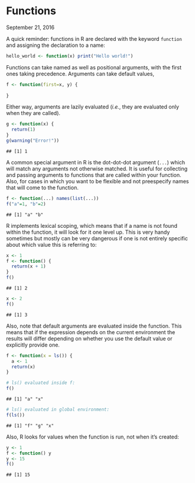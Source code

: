 Functions
================
September 21, 2016

A quick reminder: functions in R are declared with the keyword `function` and assigning the declaration to a name:

``` r
hello_world <- function(x) print("Hello world!")
```

Functions can take named as well as positional arguments, with the first ones taking precedence. Arguments can take default values,

``` r
f <- function(first=x, y) {
  
}
```

Either way, arguments are lazily evaluated (*i.e.*, they are evaluated only when they are called).

``` r
g <- function(x) {
  return(1)
}
g(warning("Error!"))
```

    ## [1] 1

A common special argument in R is the dot-dot-dot argument (`...`) which will match any arguments not otherwise matched. It is useful for collecting and passing arguments to functions that are called within your function. Also, for cases in which you want to be flexible and not preespecify names that will come to the function.

``` r
f <- function(...) names(list(...))
f("a"=1, "b"=2)
```

    ## [1] "a" "b"

R implements lexical scoping, which means that if a name is not found within the function, it will look for it one level up. This is very handy sometimes but mostly can be very dangerous if one is not entirely specific about which value this is referring to:

``` r
x <- 1
f <- function() {
  return(x + 1)
}
f()
```

    ## [1] 2

``` r
x <- 2
f()
```

    ## [1] 3

Also, note that default arguments are evaluated inside the function. This means that if the expression depends on the current environment the results will differ depending on whether you use the default value or explicitly provide one.

``` r
f <- function(x = ls()) {
  a <- 1
  return(x)
}

# ls() evaluated inside f:
f()
```

    ## [1] "a" "x"

``` r
# ls() evaluated in global environment:
f(ls())
```

    ## [1] "f" "g" "x"

Also, R looks for values when the function is run, not when it’s created:

``` r
y <- 1
f <- function() y
y <- 15
f()
```

    ## [1] 15
